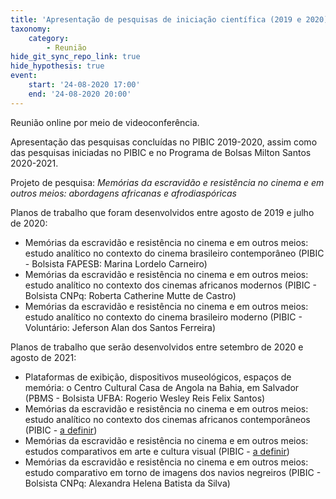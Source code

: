 ```yaml
---
title: 'Apresentação de pesquisas de iniciação científica (2019 e 2020)'
taxonomy:
    category:
        - Reunião
hide_git_sync_repo_link: true
hide_hypothesis: true
event:
    start: '24-08-2020 17:00'
    end: '24-08-2020 20:00'
---
```


Reunião online por meio de videoconferência.

Apresentação das pesquisas concluídas no PIBIC 2019-2020, assim como das pesquisas iniciadas no PIBIC e no Programa de Bolsas Milton Santos 2020-2021.

Projeto de pesquisa: _Memórias da escravidão e resistência no cinema e em outros meios:
abordagens africanas e afrodiaspóricas_

Planos de trabalho que foram desenvolvidos entre agosto de 2019 e julho de 2020:

* Memórias da escravidão e resistência no cinema e em outros meios: estudo analítico no contexto do cinema brasileiro contemporâneo (PIBIC - Bolsista FAPESB: Marina Lordelo Carneiro)
* Memórias da escravidão e resistência no cinema e em outros meios: estudo analítico no contexto dos cinemas africanos modernos (PIBIC - Bolsista CNPq: Roberta Catherine Mutte de Castro)
* Memórias da escravidão e resistência no cinema e em outros meios: estudo analítico no contexto do cinema brasileiro moderno (PIBIC - Voluntário: Jeferson Alan dos Santos Ferreira)

Planos de trabalho que serão desenvolvidos entre setembro de 2020 e agosto de 2021:

* Plataformas de exibição, dispositivos museológicos, espaços de memória: o Centro Cultural Casa de Angola na Bahia, em Salvador (PBMS - Bolsista UFBA: Rogerio Wesley Reis Felix Santos)
* Memórias da escravidão e resistência no cinema e em outros meios: estudo analítico no contexto dos cinemas africanos contemporâneos (PIBIC - [a definir](http://www.arqueologiadosensivel.ufba.br/atividades/edital-iniciacao-cientifica-2020))
* Memórias da escravidão e resistência no cinema e em outros meios: estudos comparativos em arte e cultura visual (PIBIC - [a definir](http://www.arqueologiadosensivel.ufba.br/atividades/edital-iniciacao-cientifica-2020))
* Memórias da escravidão e resistência no cinema e em outros meios: estudo comparativo em torno de imagens dos navios negreiros (PIBIC - Bolsista CNPq: Alexandra Helena Batista da Silva)